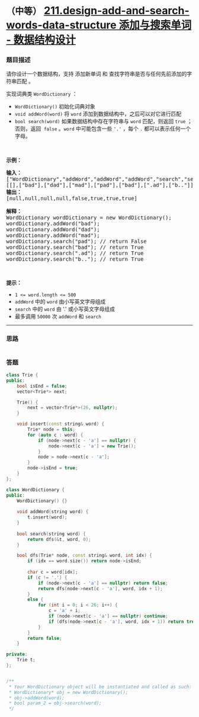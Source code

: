 # `（中等）` [211.design-add-and-search-words-data-structure 添加与搜索单词 - 数据结构设计](https://leetcode-cn.com/problems/design-add-and-search-words-data-structure/)

### 题目描述
<p>请你设计一个数据结构，支持 添加新单词 和 查找字符串是否与任何先前添加的字符串匹配 。</p>

<p>实现词典类 <code>WordDictionary</code> ：</p>

<ul>
	<li><code>WordDictionary()</code> 初始化词典对象</li>
	<li><code>void addWord(word)</code> 将 <code>word</code> 添加到数据结构中，之后可以对它进行匹配</li>
	<li><code>bool search(word)</code> 如果数据结构中存在字符串与&nbsp;<code>word</code> 匹配，则返回 <code>true</code> ；否则，返回&nbsp; <code>false</code> 。<code>word</code> 中可能包含一些 <code>'.'</code> ，每个&nbsp;<code>.</code> 都可以表示任何一个字母。</li>
</ul>

<p>&nbsp;</p>

<p><strong>示例：</strong></p>

<pre><strong>输入：</strong>
["WordDictionary","addWord","addWord","addWord","search","search","search","search"]
[[],["bad"],["dad"],["mad"],["pad"],["bad"],[".ad"],["b.."]]
<strong>输出：</strong>
[null,null,null,null,false,true,true,true]

<strong>解释：</strong>
WordDictionary wordDictionary = new WordDictionary();
wordDictionary.addWord("bad");
wordDictionary.addWord("dad");
wordDictionary.addWord("mad");
wordDictionary.search("pad"); // return False
wordDictionary.search("bad"); // return True
wordDictionary.search(".ad"); // return True
wordDictionary.search("b.."); // return True
</pre>

<p>&nbsp;</p>

<p><strong>提示：</strong></p>

<ul>
	<li><code>1 &lt;= word.length &lt;= 500</code></li>
	<li><code>addWord</code> 中的 <code>word</code> 由小写英文字母组成</li>
	<li><code>search</code> 中的 <code>word</code> 由 '.' 或小写英文字母组成</li>
	<li>最多调用 <code>50000</code> 次 <code>addWord</code> 和 <code>search</code></li>
</ul>


---
### 思路
```
```



### 答题
``` C++
class Trie {
public:
    bool isEnd = false;
    vector<Trie*> next;

    Trie() {
        next = vector<Trie*>(26, nullptr);
    }

    void insert(const string& word) {
        Trie* node = this;
        for (auto c : word) {
            if (node->next[c - 'a'] == nullptr) {
                node->next[c - 'a'] = new Trie();
            }
            node = node->next[c - 'a'];
        }
        node->isEnd = true;
    }
};

class WordDictionary {
public:
    WordDictionary() {}
    
    void addWord(string word) {
        t.insert(word);
    }
    
    bool search(string word) {
        return dfs(&t, word, 0);
    }

    bool dfs(Trie* node, const string& word, int idx) {
        if (idx == word.size()) return node->isEnd;
        
        char c = word[idx];
        if (c != '.') {
            if (node->next[c - 'a'] == nullptr) return false;
            return dfs(node->next[c - 'a'], word, idx + 1);
        }
        else {
            for (int i = 0; i < 26; i++) {
                c = 'a' + i;
                if (node->next[c - 'a'] == nullptr) continue;
                if (dfs(node->next[c - 'a'], word, idx + 1)) return true;
            }
        }
        return false;
    }

private:
    Trie t;
};


/**
 * Your WordDictionary object will be instantiated and called as such:
 * WordDictionary* obj = new WordDictionary();
 * obj->addWord(word);
 * bool param_2 = obj->search(word);
 */
```





